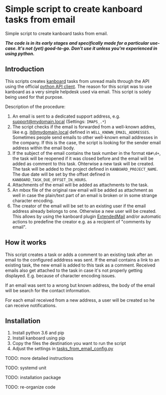 # Simple script to create kanboard tasks from email
Simple script to create kanboard tasks from email.

___The code is in its early stages and specifically made for a particular use-case. It's not (yet) good-to-go. Don't use it unless you're experienced in using python.___

## Introduction
This scripts creates [kanboard](https://kanboard.org/) tasks from unread mails through the API using the official [python API client](https://github.com/kanboard/python-api-client). The reason for this script was to use kanboard as a very simple helpdesk used via email. This script is solely being used for that purpose.


Description of the procedure:
1. An email is sent to a dedicated support address, e.g. support@mydomain.local (Settings: ```IMAPS_.*```)
2. The script checks if the email is forwarded from a well-known addres, like e.g. it@mydomain.local defined in ```WELL_KNOWN_EMAIL_ADDRESSES```. Sometimes people send emails to other well-known email addresses in the company. If this is the case, the script is looking for the sender email address within the email body.
3. If the subject of the email contains the task number in the format ```KB#\d+```, the task will be reopened if it was closed before and the email will be added as comment to this task. Ohterwise a new task will be created. The task will be added to the project defined in ```KANBOARD_PROJECT_NAME```. The due date will be set by the offset defined in ```KANBOARD_TASK_DUE_OFFSET_IN_HOURS```.
4. Attachments of the email will be added as attachments to the task.
5. An mbox file of the original raw email will be added as attachment as well in case the plain/text part of an email is broken or in some strange character encoding.
6. The creator of the email will be set to an existing user if the email address already belongs to one. Otherwise a new user will be created. This allows by using the kanboard plugin [ExtendedMail](https://github.com/atcomputing/kanboard-ExtendedMail) and/or automatic actions to predefine the creator e.g. as a recipient of "comments by email".


## How it works
This script creates a task or adds a comment to an existing task after an email to the configured adddress was sent. If the email contains a link to an existing task, the new email is added to this task as a comment. Received emails also get attached to the task in case it's not properly getting displayed. E.g. because of character encoding issues.


If an email was sent to a wrong but known address, the body of the email will be search for the contact information.


For each email received from a new address, a user will be created so he can receive notifications.


## Installation
1. Install python 3.6 and pip
2. Install kanboard using pip
3. Copy the files the destination you want to run the script
4. Adjust the settings in [tasks_from_email_config.py](https://github.com/radiorabe/kanboard-tasks-from-email/blob/master/src/tasks_from_email_config.py)

TODO: more detailed instructions

TODO: systemd unit

TODO: installation package

TODO: re-organize code

